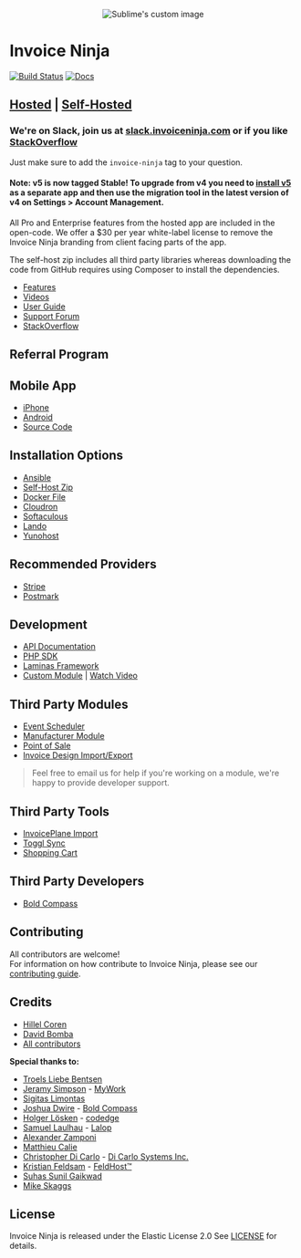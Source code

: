 <p align="center">
    <img src="https://raw.githubusercontent.com/hillelcoren/invoice-ninja/master/public/images/round_logo.png" alt="Sublime's custom image"/>
</p>

# Invoice Ninja

[![Build Status](https://travis-ci.org/invoiceninja/invoiceninja.svg?branch=master)](https://travis-ci.org/invoiceninja/invoiceninja)
[![Docs](https://readthedocs.org/projects/invoice-ninja/badge/?version=latest)](https://invoice-ninja.readthedocs.io/en/latest/?badge=latest)

## [Hosted](https://www.invoiceninja.com) | [Self-Hosted](https://www.invoiceninja.org)

### We're on Slack, join us at [slack.invoiceninja.com](http://slack.invoiceninja.com) or if you like [StackOverflow](https://stackoverflow.com/tags/invoice-ninja/)

Just make sure to add the `invoice-ninja` tag to your question.

#### Note: v5 is now tagged Stable! To upgrade from v4 you need to [install v5](https://invoiceninja.github.io/docs/self-host-installation/) as a separate app and then use the migration tool in the latest version of v4 on Settings > Account Management.

All Pro and Enterprise features from the hosted app are included in the open-code. We offer a $30 per year white-label license to remove the Invoice Ninja branding from client facing parts of the app.

The self-host zip includes all third party libraries whereas downloading the code from GitHub requires using Composer to install the dependencies.

* [Features](https://www.invoiceninja.com/invoicing-features/)
* [Videos](https://www.youtube.com/channel/UCXAHcBvhW05PDtWYIq7WDFA/videos)
* [User Guide](https://docs.invoiceninja.com/)
* [Support Forum](https://www.invoiceninja.com/forums/forum/support/)
* [StackOverflow](https://stackoverflow.com/tags/invoice-ninja/)

## Referral Program

## Mobile App
* [iPhone](https://itunes.apple.com/us/app/invoice-ninja/id1435514417?ls=1&mt=8)
* [Android](https://play.google.com/store/apps/details?id=com.invoiceninja.flutter)
* [Source Code](https://github.com/invoiceninja/flutter-mobile)

## Installation Options
* [Ansible](https://github.com/invoiceninja/ansible-installer)
* [Self-Host Zip](https://invoice-ninja.readthedocs.io/en/latest/install.html)
* [Docker File](https://hub.docker.com/r/invoiceninja/invoiceninja/)
* [Cloudron](https://cloudron.io/store/com.invoiceninja.cloudronapp.html)
* [Softaculous](https://www.softaculous.com/apps/ecommerce/Invoice_Ninja)
* [Lando](https://github.com/invoiceninja/invoiceninja/issues/2880)
* [Yunohost](https://github.com/YunoHost-Apps/invoiceninja_ynh)

## Recommended Providers
* [Stripe](https://stripe.com/)
* [Postmark](https://postmarkapp.com/)

## Development
* [API Documentation](https://invoice-ninja.readthedocs.io/en/latest/api.html)
* [PHP SDK](https://github.com/invoiceninja/sdk-php)
* [Laminas Framework](https://github.com/alexz707/InvoiceNinjaModule)
* [Custom Module](https://invoice-ninja.readthedocs.io/en/latest/custom_modules.html) | [Watch Video](https://www.youtube.com/watch?v=8jJ-PYuq85k)

## Third Party Modules
* [Event Scheduler](https://github.com/cytech/Scheduler-InvoiceNinja)
* [Manufacturer Module](https://github.com/dicarlosystems/manufacturer-invoiceninja)
* [Point of Sale](https://github.com/dicarlosystems/pointofsale-invoiceninja)
* [Invoice Design Import/Export](https://github.com/feyst/invoicedesignexport)

> Feel free to email us for help if you're working on a module, we're happy to provide developer support.

## Third Party Tools
* [InvoicePlane Import](https://github.com/turbo124/Plane2Ninja)
* [Toggl Sync](https://github.com/Matth--/toggl-invoiceninja-sync)
* [Shopping Cart](https://github.com/Scifabric/invoiceninjashoppingcart)

## Third Party Developers
* [Bold Compass](https://boldcompass.com/customize-invoice-ninja/)

## Contributing
All contributors are welcome!  
For information on how contribute to Invoice Ninja, please see our [contributing guide](CONTRIBUTING.md).

## Credits
* [Hillel Coren](https://hillelcoren.com/)
* [David Bomba](https://github.com/turbo124)
* [All contributors](https://github.com/invoiceninja/invoiceninja/graphs/contributors)

**Special thanks to:**
* [Troels Liebe Bentsen](https://github.com/tlbdk)
* [Jeramy Simpson](https://github.com/JeramyMywork) - [MyWork](https://www.mywork.com.au)
* [Sigitas Limontas](https://lt.linkedin.com/in/sigitaslimontas)
* [Joshua Dwire](https://github.com/joshuadwire) - [Bold Compass](https://boldcompass.com/)
* [Holger Lösken](https://github.com/codedge) - [codedge](http://codedge.de)
* [Samuel Laulhau](https://github.com/lalop) - [Lalop](http://lalop.co/)
* [Alexander Zamponi](https://github.com/alexz707)
* [Matthieu Calie](https://github.com/Matth--)
* [Christopher Di Carlo](https://github.com/dicarlosystems) - [Di Carlo Systems Inc.](https://www.dicarlosystems.ca)
* [Kristian Feldsam](https://github.com/feldsam) - [FeldHost™](https://www.feldhost.net)
* [Suhas Sunil Gaikwad](https://github.com/Suhas-Gaikwad)
* [Mike Skaggs](https://github.com/titan-fail)

## License
Invoice Ninja is released under the Elastic License 2.0
See [LICENSE](LICENSE) for details.
